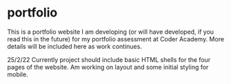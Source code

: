 # portfolio

This is a portfolio website I am developing (or will have developed, if you read this in the future) for my portfolio assessment at Coder Academy.
More details will be included here as work continues.

25/2/22
Currently project should include basic HTML shells for the four pages of the website. 
Am working on layout and some initial styling for mobile. 
